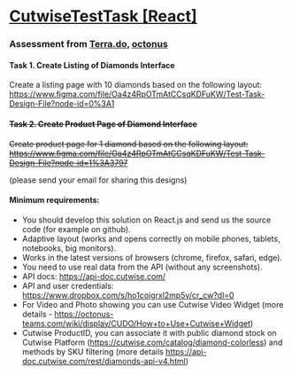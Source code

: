# [CutwiseTestTask [React]](https://th3az-react-cutwise-test-task.herokuapp.com)

### Assessment from [Terra.do](https://terra.do), [octonus](https://octonus.com)
#### Task 1. Create Listing of Diamonds Interface
Create a listing page with 10 diamonds based on the following layout: \
https://www.figma.com/file/Oa4z4RpOTmAtCCsqKDFuKW/Test-Task-Design-File?node-id=0%3A1

#### ~~Task 2. Create Product Page of Diamond Interface~~
~~Create product page for 1 diamond based on the following layout:~~ \
~~https://www.figma.com/file/Oa4z4RpOTmAtCCsqKDFuKW/Test-Task-Design-File?node-id=1%3A3797~~

(please send your email for sharing this designs)

#### Minimum requirements:
 - You should develop this solution on React.js and send us the source code (for example on github).
 - Adaptive layout (works and opens correctly on mobile phones, tablets, notebooks, big monitors).
 - Works in the latest versions of browsers (chrome, firefox, safari, edge).
 - You need to use real data from the API (without any screenshots).
 - API docs: https://api-doc.cutwise.com/
 - API and user credentials: https://www.dropbox.com/s/ho1coigrxl2mp5y/cr_cw?dl=0
 - For Video and Photo showing you can use Cutwise Video Widget (more details - https://octonus-teams.com/wiki/display/CUDO/How+to+Use+Cutwise+Widget)
 - Cutwise ProductID, you can associate it with public diamond stock on Cutwise Platform (https://cutwise.com/catalog/diamond-colorless) and methods by SKU filtering (more details https://api-doc.cutwise.com/rest/diamonds-api-v4.html)

